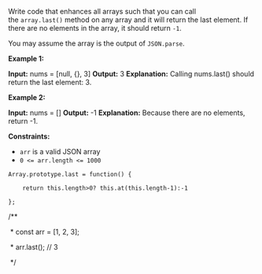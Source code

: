 Write code that enhances all arrays such that you can call the `array.last()` method on any array and it will return the last element. If there are no elements in the array, it should return `-1`.

You may assume the array is the output of `JSON.parse`.

**Example 1:**

**Input:** nums = [null, {}, 3]
**Output:** 3
**Explanation:** Calling nums.last() should return the last element: 3.

**Example 2:**

**Input:** nums = []
**Output:** -1
**Explanation:** Because there are no elements, return -1.

**Constraints:**

- `arr` is a valid JSON array
- `0 <= arr.length <= 1000`

```
Array.prototype.last = function() {

    return this.length>0? this.at(this.length-1):-1

};
```
/**

 * const arr = [1, 2, 3];

 * arr.last(); // 3

 */
